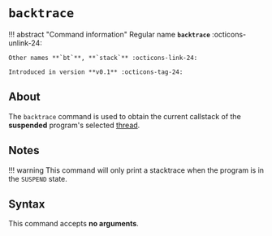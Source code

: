 # `backtrace`

!!! abstract "Command information"
    Regular name **`backtrace`** :octicons-unlink-24:

    Other names **`bt`**, **`stack`** :octicons-link-24:

    Introduced in version **v0.1** :octicons-tag-24:

## About

The `backtrace` command is used to obtain the current callstack of the **suspended** program's selected [thread](./thread.md).

## Notes

!!! warning
    This command will only print a stacktrace when the program is in the `SUSPEND` state.

## Syntax

This command accepts **no arguments**.
